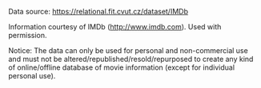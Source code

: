 Data source: https://relational.fit.cvut.cz/dataset/IMDb

Information courtesy of IMDb (http://www.imdb.com). Used with permission.

Notice: The data can only be used for personal and non-commercial use and must not
be altered/republished/resold/repurposed to create any kind of online/offline
database of movie information (except for individual personal use).
